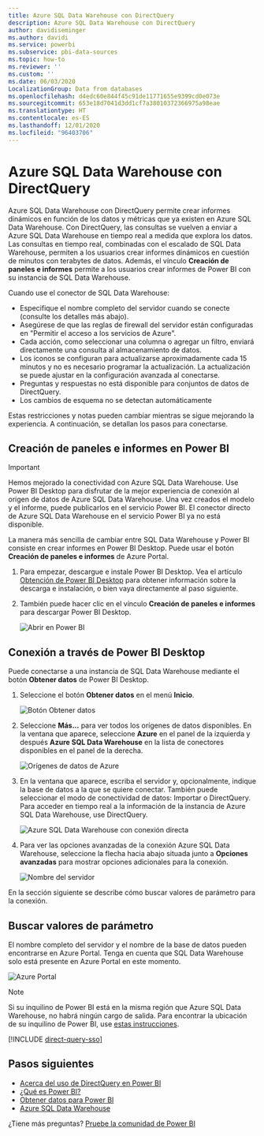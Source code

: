 ```yaml
---
title: Azure SQL Data Warehouse con DirectQuery
description: Azure SQL Data Warehouse con DirectQuery
author: davidiseminger
ms.author: davidi
ms.service: powerbi
ms.subservice: pbi-data-sources
ms.topic: how-to
ms.reviewer: ''
ms.custom: ''
ms.date: 06/03/2020
LocalizationGroup: Data from databases
ms.openlocfilehash: d4edc60e844f45c91de11771655e9399cd0e073e
ms.sourcegitcommit: 653e18d7041d3dd1cf7a38010372366975a98eae
ms.translationtype: HT
ms.contentlocale: es-ES
ms.lasthandoff: 12/01/2020
ms.locfileid: "96403706"
---
```

# <a name="azure-sql-data-warehouse-with-directquery"></a>Azure SQL Data Warehouse con DirectQuery

Azure SQL Data Warehouse con DirectQuery permite crear informes dinámicos en función de los datos y métricas que ya existen en Azure SQL Data Warehouse. Con DirectQuery, las consultas se vuelven a enviar a Azure SQL Data Warehouse en tiempo real a medida que explora los datos. Las consultas en tiempo real, combinadas con el escalado de SQL Data Warehouse, permiten a los usuarios crear informes dinámicos en cuestión de minutos con terabytes de datos. Además, el vínculo **Creación de paneles e informes** permite a los usuarios crear informes de Power BI con su instancia de SQL Data Warehouse.

Cuando use el conector de SQL Data Warehouse:

* Especifique el nombre completo del servidor cuando se conecte (consulte los detalles más abajo).
* Asegúrese de que las reglas de firewall del servidor están configuradas en "Permitir el acceso a los servicios de Azure".
* Cada acción, como seleccionar una columna o agregar un filtro, enviará directamente una consulta al almacenamiento de datos.
* Los iconos se configuran para actualizarse aproximadamente cada 15 minutos y no es necesario programar la actualización.  La actualización se puede ajustar en la configuración avanzada al conectarse.
* Preguntas y respuestas no está disponible para conjuntos de datos de DirectQuery.
* Los cambios de esquema no se detectan automáticamente

Estas restricciones y notas pueden cambiar mientras se sigue mejorando la experiencia. A continuación, se detallan los pasos para conectarse.

## <a name="build-dashboards-and-reports-in-power-bi"></a>Creación de paneles e informes en Power BI

> [!Important]
> Hemos mejorado la conectividad con Azure SQL Data Warehouse. Use Power BI Desktop para disfrutar de la mejor experiencia de conexión al origen de datos de Azure SQL Data Warehouse. Una vez creados el modelo y el informe, puede publicarlos en el servicio Power BI. El conector directo de Azure SQL Data Warehouse en el servicio Power BI ya no está disponible.

La manera más sencilla de cambiar entre SQL Data Warehouse y Power BI consiste en crear informes en Power BI Desktop. Puede usar el botón **Creación de paneles e informes** de Azure Portal.

1. Para empezar, descargue e instale Power BI Desktop. Vea el artículo [Obtención de Power BI Desktop](../fundamentals/desktop-get-the-desktop.md) para obtener información sobre la descarga e instalación, o bien vaya directamente al paso siguiente.

2. También puede hacer clic en el vínculo **Creación de paneles e informes** para descargar Power BI Desktop.

    ![Abrir en Power BI](media/service-azure-sql-data-warehouse-with-direct-connect/create-reports-01.png)


## <a name="connecting-through-power-bi-desktop"></a>Conexión a través de Power BI Desktop

Puede conectarse a una instancia de SQL Data Warehouse mediante el botón **Obtener datos** de Power BI Desktop. 

1. Seleccione el botón **Obtener datos** en el menú **Inicio**.  

    ![Botón Obtener datos](media/service-azure-sql-data-warehouse-with-direct-connect/create-reports-02.png)

2. Seleccione **Más...** para ver todos los orígenes de datos disponibles. En la ventana que aparece, seleccione **Azure** en el panel de la izquierda y después **Azure SQL Data Warehouse** en la lista de conectores disponibles en el panel de la derecha.

    ![Orígenes de datos de Azure](media/service-azure-sql-data-warehouse-with-direct-connect/create-reports-03.png)

3. En la ventana que aparece, escriba el servidor y, opcionalmente, indique la base de datos a la que se quiere conectar. También puede seleccionar el modo de conectividad de datos: Importar o DirectQuery. Para acceder en tiempo real a la información de la instancia de Azure SQL Data Warehouse, use DirectQuery.

    ![Azure SQL Data Warehouse con conexión directa](media/service-azure-sql-data-warehouse-with-direct-connect/create-reports-04.png)

4. Para ver las opciones avanzadas de la conexión Azure SQL Data Warehouse, seleccione la flecha hacia abajo situada junto a **Opciones avanzadas** para mostrar opciones adicionales para la conexión.

    ![Nombre del servidor](media/service-azure-sql-data-warehouse-with-direct-connect/create-reports-05.png)

En la sección siguiente se describe cómo buscar valores de parámetro para la conexión. 

## <a name="finding-parameter-values"></a>Buscar valores de parámetro

El nombre completo del servidor y el nombre de la base de datos pueden encontrarse en Azure Portal. Tenga en cuenta que SQL Data Warehouse solo está presente en Azure Portal en este momento.

![Azure Portal](media/service-azure-sql-data-warehouse-with-direct-connect/azureportal.png)

> [!NOTE]
> Si su inquilino de Power BI está en la misma región que Azure SQL Data Warehouse, no habrá ningún cargo de salida. Para encontrar la ubicación de su inquilino de Power BI, use [estas instrucciones](../admin/service-admin-where-is-my-tenant-located.md).

[!INCLUDE [direct-query-sso](../includes/direct-query-sso.md)]

## <a name="next-steps"></a>Pasos siguientes

* [Acerca del uso de DirectQuery en Power BI](desktop-directquery-about.md)
* [¿Qué es Power BI?](../fundamentals/power-bi-overview.md)  
* [Obtener datos para Power BI](service-get-data.md)  
* [Azure SQL Data Warehouse](/azure/sql-data-warehouse/sql-data-warehouse-overview-what-is/)

¿Tiene más preguntas? [Pruebe la comunidad de Power BI](https://community.powerbi.com/)